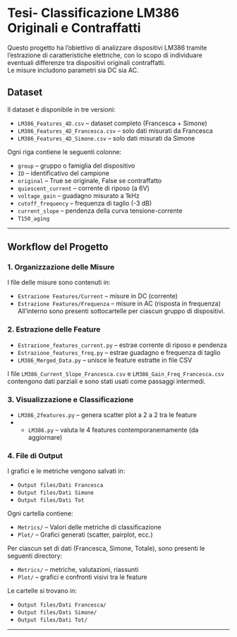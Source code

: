 # Tesi- Classificazione LM386 Originali e Contraffatti

Questo progetto ha l’obiettivo di analizzare dispositivi LM386 tramite l’estrazione di caratteristiche elettriche, con lo scopo di individuare eventuali differenze tra dispositivi originali contraffatti.  
Le misure includono parametri sia DC sia AC.

## Dataset

Il dataset è disponibile in tre versioni:
- `LM386_Features_4D.csv` – dataset completo (Francesca + Simone)
- `LM386_Features_4D_Francesca.csv` – solo dati misurati da Francesca
- `LM386_Features_4D_Simone.csv` – solo dati misurati da Simone

Ogni riga contiene le seguenti colonne:
- `group` – gruppo o famiglia del dispositivo
- `ID` – identificativo del campione
- `original` – True se originale, False se contraffatto
- `quiescent_current` – corrente di riposo (a 6V)
- `voltage_gain` – guadagno misurato a 1kHz
- `cutoff_frequency` – frequenza di taglio (-3 dB)
- `current_slope` – pendenza della curva tensione-corrente
- `T150_aging` 

---

## Workflow del Progetto

### 1. Organizzazione delle Misure
I file delle misure sono contenuti in:
- `Estrazione Features/Current` – misure in DC (corrente)
- `Estrazione Features/Frequenza` – misure in AC (risposta in frequenza)  
All’interno sono presenti sottocartelle per ciascun gruppo di dispositivi.

### 2. Estrazione delle Feature
- `Estrazione_features_current.py` – estrae corrente di riposo e pendenza
- `Estrazione_features_freq.py` – estrae guadagno e frequenza di taglio
- `LM386_Merged_Data.py` – unisce le feature estratte in file CSV

I file `LM386_Current_Slope_Francesca.csv` e `LM386_Gain_Freq_Francesca.csv` contengono dati parziali e sono stati usati come passaggi intermedi.

### 3. Visualizzazione e Classificazione
- `LM386_2features.py` – genera scatter plot a 2 a 2 tra le feature
- - `LM386.py` – valuta le 4 features contemporanemamente (da aggiornare)

### 4. File di Output
I grafici e le metriche vengono salvati in:
  - `Output files/Dati Francesca`
  - `Output files/Dati Simone`
  - `Output files/Dati Tot`
    
Ogni cartella contiene:
- `Metrics/` – Valori delle metriche di classificazione
- `Plot/` – Grafici generati (scatter, pairplot, ecc.)

Per ciascun set di dati (Francesca, Simone, Totale), sono presenti le seguenti directory:
- `Metrics/` – metriche, valutazioni, riassunti
- `Plot/` – grafici e confronti visivi tra le feature

Le cartelle si trovano in:
- `Output files/Dati Francesca/`
- `Output files/Dati Simone/`
- `Output files/Dati Tot/`

---



